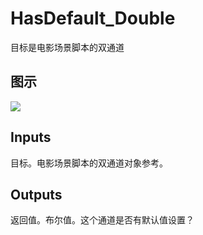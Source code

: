# HasDefault_Double

目标是电影场景脚本的双通道

## 图示

![]($-20221218-20495452.png)

## Inputs

目标。电影场景脚本的双通道对象参考。  

## Outputs

返回值。布尔值。这个通道是否有默认值设置？
